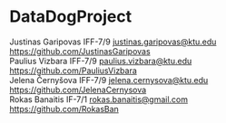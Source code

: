 # DataDogProject

Justinas Garipovas IFF-7/9 justinas.garipovas@ktu.edu https://github.com/JustinasGaripovas </br>
Paulius Vizbara IFF-7/9 paulius.vizbara@ktu.edu https://github.com/PauliusVizbara </br>
Jelena Černyšova IFF-7/9 jelena.cernysova@ktu.edu https://github.com/JelenaCernysova </br>
Rokas Banaitis IF-7/1 rokas.banaitis@gmail.com https://github.com/RokasBan